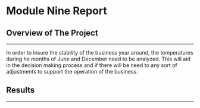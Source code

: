 # Module Nine Report

## Overview of The Project
--- 

In order to insure the stability of the business year around, the temperatures during he months of June and December need to be analyzed. This will aid in the decision making process and if there will be need to any sort of adjustments to support the operation of the business.

## Results
---

